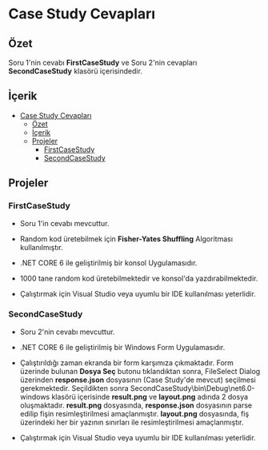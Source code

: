# Case Study Cevapları

## Özet

Soru 1'nin cevabı **FirstCaseStudy** ve Soru 2'nin cevapları **SecondCaseStudy** klasörü içerisindedir.

## İçerik

- [Case Study Cevapları](#case-study-cevapları)
  - [Özet](#özet)
  - [İçerik](#i̇çerik)
  - [Projeler](#projeler)
    - [FirstCaseStudy](#firstcasestudy)
    - [SecondCaseStudy](#secondcasestudy)

## Projeler

### FirstCaseStudy

- Soru 1'in cevabı mevcuttur.

- Random kod üretebilmek için **Fisher-Yates Shuffling** Algoritması kullanılmıştır.

- .NET CORE 6 ile geliştirilmiş bir konsol Uygulamasıdır.

- 1000 tane random kod üretebilmektedir ve konsol'da yazdırabilmektedir.

- Çalıştırmak için Visual Studio veya uyumlu bir IDE kullanılması yeterlidir.

### SecondCaseStudy

- Soru 2'nin cevabı mevcuttur.

- .NET CORE 6 ile geliştirilmiş bir Windows Form Uygulamasıdır.

- Çalıştırıldığı zaman ekranda bir form karşımıza çıkmaktadır. Form üzerinde bulunan **Dosya Seç** butonu tıklandıktan sonra, FileSelect Dialog üzerinden **response.json** dosyasının (Case Study'de mevcut) seçilmesi gerekmektedir. Seçildikten sonra SecondCaseStudy\bin\Debug\net6.0-windows klasörü içerisinde **result.png** ve **layout.png** adında 2 dosya oluşmaktadır. **result.png** dosyasında, **response.json** dosyasının parse edilip fişin resimleştirilmesi amaçlanmıştır. **layout.png** dosyasında, fiş üzerindeki her bir yazının sınırları ile resimleştirilmesi amaçlanmıştır.

- Çalıştırmak için Visual Studio veya uyumlu bir IDE kullanılması yeterlidir.
